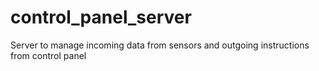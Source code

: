 # control_panel_server
 Server to manage incoming data from sensors and outgoing instructions from control panel
